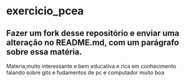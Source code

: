 # exercicio_pcea

## Fazer um fork desse repositório e enviar uma alteração no README.md, com um parágrafo sobre essa matéria.


Materia,muito interessante e bem educativa e rica em conhecimento falando sobre gits e fudamentos de pc e computador muito boa
